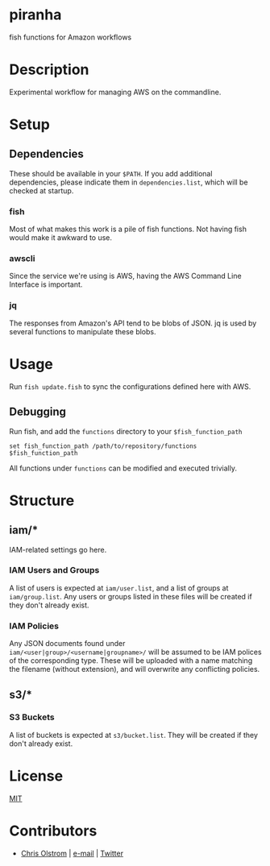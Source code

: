 # piranha

fish functions for Amazon workflows

# Description

Experimental workflow for managing AWS on the commandline.

# Setup

## Dependencies

These should be available in your `$PATH`. If you add additional dependencies, please indicate them in `dependencies.list`, which will be checked at startup.

### fish

Most of what makes this work is a pile of fish functions. Not having fish would make it awkward to use.

### awscli

Since the service we're using is AWS, having the AWS Command Line Interface is important.

### jq

The responses from Amazon's API tend to be blobs of JSON. jq is used by several functions to manipulate these blobs.

# Usage

Run `fish update.fish` to sync the configurations defined here with AWS.

## Debugging

Run fish, and add the `functions` directory to your `$fish_function_path`

```set fish_function_path /path/to/repository/functions $fish_function_path```

All functions under `functions` can be modified and executed trivially.

# Structure

## iam/*

IAM-related settings go here.

### IAM Users and Groups

A list of users is expected at `iam/user.list`, and a list of groups at `iam/group.list`. Any users or groups listed in these files will be created if they don't already exist.

### IAM Policies

Any JSON documents found under `iam/<user|group>/<username|groupname>/` will be assumed to be IAM polices of the corresponding type. These will be uploaded with a name matching the filename (without extension), and will overwrite any conflicting policies.

## s3/*

### S3 Buckets

A list of buckets is expected at `s3/bucket.list`. They will be created if they don't already exist.

# License
[MIT](https://tldrlegal.com/license/mit-license)

# Contributors
* [Chris Olstrom](https://colstrom.github.io/) | [e-mail](mailto:chris@olstrom.com) | [Twitter](https://twitter.com/ChrisOlstrom)

